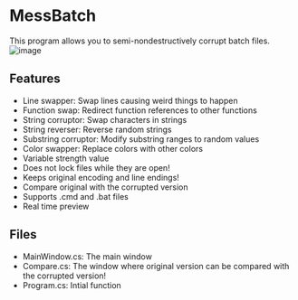 ﻿# MessBatch
This program allows you to semi-nondestructively corrupt batch files.<br/>
![image](https://user-images.githubusercontent.com/45605071/158531943-299602ce-7cc2-41dc-878c-f557e6972c90.png)<br/>
## Features
- Line swapper: Swap lines causing weird things to happen
- Function swap: Redirect function references to other functions
- String corruptor: Swap characters in strings
- String reverser: Reverse random strings
- Substring corruptor: Modify substring ranges to random values
- Color swapper: Replace colors with other colors
- Variable strength value
- Does not lock files while they are open!
- Keeps original encoding and line endings!
- Compare original with the corrupted version
- Supports .cmd and .bat files
- Real time preview

## Files
- MainWindow.cs: The main window
- Compare.cs: The window where original version can be compared with the corrupted version!
- Program.cs: Intial function